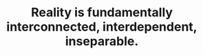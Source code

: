 ---
title: Reality is fundamentally interconnected, interdependent, inseparable.
tags: nondual opposites
---